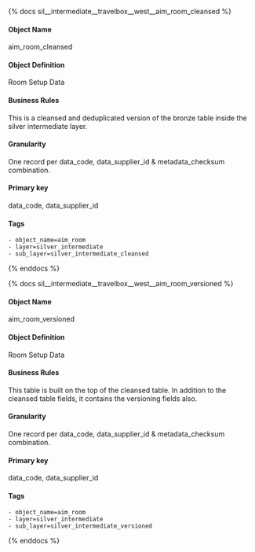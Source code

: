 {% docs sil__intermediate__travelbox__west__aim_room_cleansed %}

#### Object Name
aim_room_cleansed

#### Object Definition
Room Setup Data

#### Business Rules
This is a cleansed and deduplicated version of the bronze table inside the silver intermediate layer.

#### Granularity
One record per data_code, data_supplier_id & metadata_checksum combination.

#### Primary key
data_code, data_supplier_id

#### Tags
    - object_name=aim_room
    - layer=silver_intermediate
    - sub_layer=silver_intermediate_cleansed

{% enddocs %}

{% docs sil__intermediate__travelbox__west__aim_room_versioned %}

#### Object Name
aim_room_versioned

#### Object Definition
Room Setup Data

#### Business Rules
This table is built on the top of the cleansed table. In addition to the cleansed table fields, it contains the versioning fields also.

#### Granularity
One record per data_code, data_supplier_id & metadata_checksum combination.

#### Primary key
data_code, data_supplier_id

#### Tags
    - object_name=aim_room
    - layer=silver_intermediate
    - sub_layer=silver_intermediate_versioned

{% enddocs %}